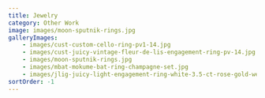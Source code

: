 ```yaml
---
title: Jewelry
category: Other Work
image: images/moon-sputnik-rings.jpg
galleryImages:
    - images/cust-custom-cello-ring-pv1-14.jpg
    - images/cust-juicy-vintage-fleur-de-lis-engagement-ring-pv-14.jpg
    - images/moon-sputnik-rings.jpg
    - images/mbat-mokume-bat-ring-champagne-set.jpg
    - images/jlig-juicy-light-engagement-ring-white-3.5-ct-rose-gold-wedding-set-pv-12.jpg
sortOrder: -1
---
```

